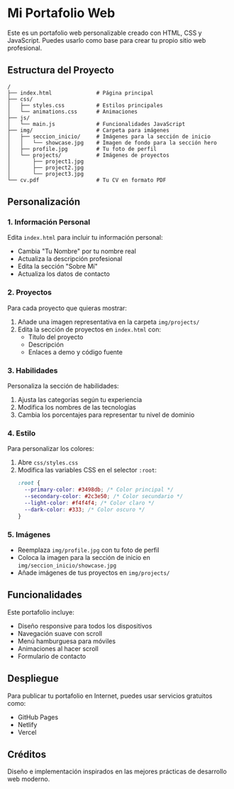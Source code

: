 # Mi Portafolio Web

Este es un portafolio web personalizable creado con HTML, CSS y JavaScript. Puedes usarlo como base para crear tu propio sitio web profesional.

## Estructura del Proyecto

```
/
├── index.html              # Página principal
├── css/
│   ├── styles.css          # Estilos principales
│   └── animations.css      # Animaciones
├── js/
│   └── main.js             # Funcionalidades JavaScript
├── img/                    # Carpeta para imágenes
│   ├── seccion_inicio/     # Imágenes para la sección de inicio
│   │   └── showcase.jpg    # Imagen de fondo para la sección hero
│   ├── profile.jpg         # Tu foto de perfil
│   └── projects/           # Imágenes de proyectos
│       ├── project1.jpg
│       ├── project2.jpg
│       └── project3.jpg
└── cv.pdf                  # Tu CV en formato PDF
```

## Personalización

### 1. Información Personal

Edita `index.html` para incluir tu información personal:
- Cambia "Tu Nombre" por tu nombre real
- Actualiza la descripción profesional
- Edita la sección "Sobre Mí"
- Actualiza los datos de contacto

### 2. Proyectos

Para cada proyecto que quieras mostrar:
1. Añade una imagen representativa en la carpeta `img/projects/`
2. Edita la sección de proyectos en `index.html` con:
   - Título del proyecto
   - Descripción
   - Enlaces a demo y código fuente

### 3. Habilidades

Personaliza la sección de habilidades:
1. Ajusta las categorías según tu experiencia
2. Modifica los nombres de las tecnologías
3. Cambia los porcentajes para representar tu nivel de dominio

### 4. Estilo

Para personalizar los colores:
1. Abre `css/styles.css`
2. Modifica las variables CSS en el selector `:root`:
   ```css
   :root {
     --primary-color: #3498db; /* Color principal */
     --secondary-color: #2c3e50; /* Color secundario */
     --light-color: #f4f4f4; /* Color claro */
     --dark-color: #333; /* Color oscuro */
   }
   ```

### 5. Imágenes

- Reemplaza `img/profile.jpg` con tu foto de perfil
- Coloca la imagen para la sección de inicio en `img/seccion_inicio/showcase.jpg`
- Añade imágenes de tus proyectos en `img/projects/`

## Funcionalidades

Este portafolio incluye:
- Diseño responsive para todos los dispositivos
- Navegación suave con scroll
- Menú hamburguesa para móviles
- Animaciones al hacer scroll
- Formulario de contacto

## Despliegue

Para publicar tu portafolio en Internet, puedes usar servicios gratuitos como:
- GitHub Pages
- Netlify
- Vercel

## Créditos

Diseño e implementación inspirados en las mejores prácticas de desarrollo web moderno.
